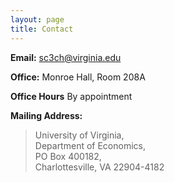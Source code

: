 ```yaml
---
layout: page
title: Contact
---
```



**Email:**   sc3ch@virginia.edu 

**Office:**   Monroe Hall, Room 208A

**Office Hours** By appointment

**Mailing Address:** 

> University of Virginia, <br>Department of Economics, <br>PO Box 400182, <br>Charlottesville, VA 22904-4182
